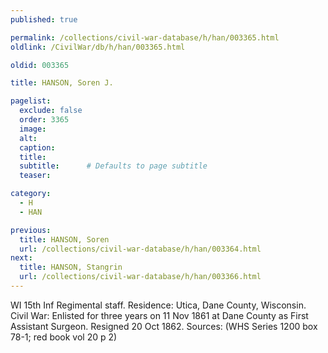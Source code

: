 ```yaml
---
published: true

permalink: /collections/civil-war-database/h/han/003365.html
oldlink: /CivilWar/db/h/han/003365.html

oldid: 003365

title: HANSON, Soren J.

pagelist:
  exclude: false
  order: 3365
  image: 
  alt:
  caption:
  title:
  subtitle:      # Defaults to page subtitle
  teaser:

category: 
  - H 
  - HAN

previous:
  title: HANSON, Soren
  url: /collections/civil-war-database/h/han/003364.html  
next:
  title: HANSON, Stangrin
  url: /collections/civil-war-database/h/han/003366.html   
---
```

WI 15th Inf Regimental staff. Residence: Utica, Dane County, Wisconsin. Civil War: Enlisted for three years on 11 Nov 1861 at Dane County as First Assistant Surgeon. Resigned 20 Oct 1862. Sources: (WHS Series 1200 box 78-1; red book vol 20 p 2)